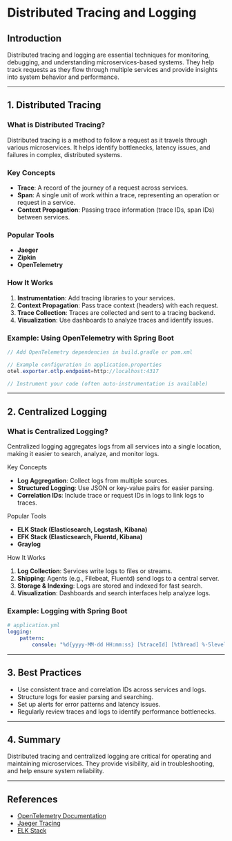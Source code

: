 # Distributed Tracing and Logging

## Introduction

Distributed tracing and logging are essential techniques for monitoring, debugging, and understanding microservices-based systems. They help track requests as they flow through multiple services and provide insights into system behavior and performance.

---

## 1. Distributed Tracing

### What is Distributed Tracing?

Distributed tracing is a method to follow a request as it travels through various microservices. It helps identify bottlenecks, latency issues, and failures in complex, distributed systems.

### Key Concepts

- **Trace**: A record of the journey of a request across services.
- **Span**: A single unit of work within a trace, representing an operation or request in a service.
- **Context Propagation**: Passing trace information (trace IDs, span IDs) between services.

### Popular Tools

- **Jaeger**
- **Zipkin**
- **OpenTelemetry**

### How It Works

1. **Instrumentation**: Add tracing libraries to your services.
2. **Context Propagation**: Pass trace context (headers) with each request.
3. **Trace Collection**: Traces are collected and sent to a tracing backend.
4. **Visualization**: Use dashboards to analyze traces and identify issues.

### Example: Using OpenTelemetry with Spring Boot

```java
// Add OpenTelemetry dependencies in build.gradle or pom.xml

// Example configuration in application.properties
otel.exporter.otlp.endpoint=http://localhost:4317

// Instrument your code (often auto-instrumentation is available)
```

---

## 2. Centralized Logging

### What is Centralized Logging?

Centralized logging aggregates logs from all services into a single location, making it easier to search, analyze, and monitor logs.

Key Concepts

- **Log Aggregation**: Collect logs from multiple sources.
- **Structured Logging**: Use JSON or key-value pairs for easier parsing.
- **Correlation IDs**: Include trace or request IDs in logs to link logs to traces.

Popular Tools

- **ELK Stack (Elasticsearch, Logstash, Kibana)**
- **EFK Stack (Elasticsearch, Fluentd, Kibana)**
- **Graylog**

How It Works

1. **Log Collection**: Services write logs to files or streams.
2. **Shipping**: Agents (e.g., Filebeat, Fluentd) send logs to a central server.
3. **Storage & Indexing**: Logs are stored and indexed for fast search.
4. **Visualization**: Dashboards and search interfaces help analyze logs.

### Example: Logging with Spring Boot

```yaml
# application.yml
logging:
    pattern:
        console: "%d{yyyy-MM-dd HH:mm:ss} [%traceId] [%thread] %-5level %logger{36} - %msg%n"
```

---

## 3. Best Practices

- Use consistent trace and correlation IDs across services and logs.
- Structure logs for easier parsing and searching.
- Set up alerts for error patterns and latency issues.
- Regularly review traces and logs to identify performance bottlenecks.

---

## 4. Summary

Distributed tracing and centralized logging are critical for operating and maintaining microservices. They provide visibility, aid in troubleshooting, and help ensure system reliability.

---

## References

- [OpenTelemetry Documentation](https://opentelemetry.io/docs/)
- [Jaeger Tracing](https://www.jaegertracing.io/)
- [ELK Stack](https://www.elastic.co/what-is/elk-stack)
